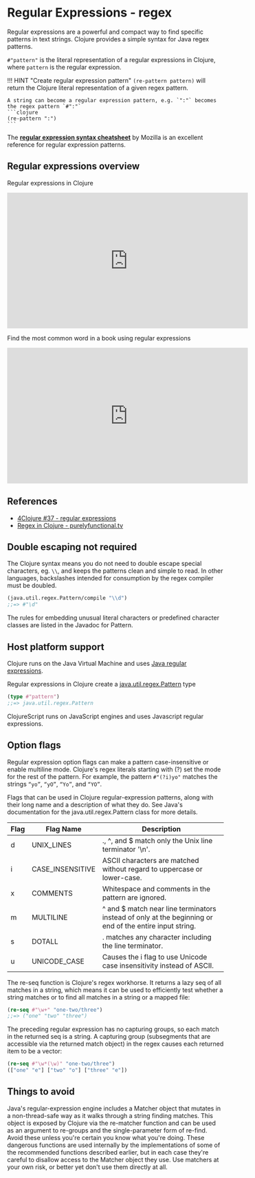 # Regular Expressions - regex

Regular expressions are a powerful and compact way to find specific patterns in text strings. Clojure provides a simple syntax for Java regex patterns.

`#"pattern"` is the literal representation of a regular expressions in Clojure, where `pattern` is the regular expression.

!!! HINT "Create regular expression pattern"
    `(re-pattern pattern)` will return the Clojure literal representation of a given regex pattern.

    A string can become a regular expression pattern, e.g. `":"` becomes the regex pattern `#":"`
    ```clojure
    (re-pattern ":")
    ```

The **[regular expression syntax cheatsheet](https://developer.mozilla.org/en-US/docs/Web/JavaScript/Guide/Regular_Expressions/Cheatsheet)** by Mozilla is an excellent reference for regular expression patterns.

## Regular expressions overview

Regular expressions in Clojure

<p style="text-align:center">
<iframe width="560" height="315" src="https://www.youtube.com/embed/iTimmZcNToY" title="YouTube video player" frameborder="0" allow="accelerometer; autoplay; clipboard-write; encrypted-media; gyroscope; picture-in-picture" allowfullscreen></iframe>
</p>


Find the most common word in a book using regular expressions

<p style="text-align:center">
<iframe width="560" height="315" src="https://www.youtube.com/embed/hpz2vHaTz44" title="YouTube video player" frameborder="0" allow="accelerometer; autoplay; clipboard-write; encrypted-media; gyroscope; picture-in-picture" allowfullscreen></iframe>
</p>


## References
* [4Clojure #37 - regular expressions](https://github.com/practicalli/four-clojure/blob/master/src/four_clojure/037_regular_expression.clj)
* [Regex in Clojure - purelyfunctional.tv](http://www.lispcast.com/clojure-regex)


## Double escaping not required
The Clojure syntax means you do not need to double escape special characters, eg. `\\`, and keeps the patterns clean and simple to read. In other languages, backslashes intended for consumption by the regex compiler must be doubled.

```clojure
(java.util.regex.Pattern/compile "\\d")
;;=> #"\d"
```

The rules for embedding unusual literal characters or predefined character classes are listed in the Javadoc for Pattern.


## Host platform support
Clojure runs on the Java Virtual Machine and uses [Java regular expressions](https://docs.oracle.com/en/java/javase/11/docs/api/java.base/java/util/regex/package-summary.html).

Regular expressions in Clojure create a [java.util.regex.Pattern](https://docs.oracle.com/en/java/javase/11/docs/api/java.base/java/util/regex/Pattern.html) type

```clojure
(type #"pattern")
;;=> java.util.regex.Pattern
```

ClojureScript runs on JavaScript engines and uses Javascript regular expressions.


## Option flags
Regular expression option flags can make a pattern case-insensitive or enable multiline mode. Clojure's regex literals starting with (?<flag>) set the mode for the rest of the pattern. For example, the pattern `#"(?i)yo"` matches the strings `“yo”`, `“yO”`, `“Yo”`, and `“YO”`.

Flags that can be used in Clojure regular-expression patterns, along with their long name and a description of what they do. See Java's documentation for the java.util.regex.Pattern class for more details.

| Flag | Flag Name        | Description                                                                                             |
|------|------------------|---------------------------------------------------------------------------------------------------------|
| d    | UNIX_LINES       | ., ^, and $ match only the Unix line terminator '\n'.                                                   |
| i    | CASE_INSENSITIVE | ASCII characters are matched without regard to uppercase or lower-case.                                 |
| x    | COMMENTS         | Whitespace and comments in the pattern are ignored.                                                     |
| m    | MULTILINE        | ^ and $ match near line terminators instead of only at the beginning or end of the entire input string. |
| s    | DOTALL           | . matches any character including the line terminator.                                                  |
| u    | UNICODE_CASE     | Causes the i flag to use Unicode case insensitivity instead of ASCII.                                   |

The re-seq function is Clojure's regex workhorse. It returns a lazy seq of all matches in a string, which means it can be used to efficiently test whether a string matches or to find all matches in a string or a mapped file:
```clojure
(re-seq #"\w+" "one-two/three")
;;=> ("one" "two" "three")
```
The preceding regular expression has no capturing groups, so each match in the returned seq is a string. A capturing group (subsegments that are accessible via the returned match object) in the regex causes each returned item to be a vector:
```clojure
(re-seq #"\w*(\w)" "one-two/three")
(["one" "e"] ["two" "o"] ["three" "e"])
```

## Things to avoid
Java's regular-expression engine includes a Matcher object that mutates in a non-thread-safe way as it walks through a string finding matches. This object is exposed by Clojure via the re-matcher function and can be used as an argument to re-groups and the single-parameter form of re-find. Avoid these unless you're certain you know what you're doing. These dangerous functions are used internally by the implementations of some of the recommended functions described earlier, but in each case they're careful to disallow access to the Matcher object they use. Use matchers at your own risk, or better yet don't use them directly at all.
